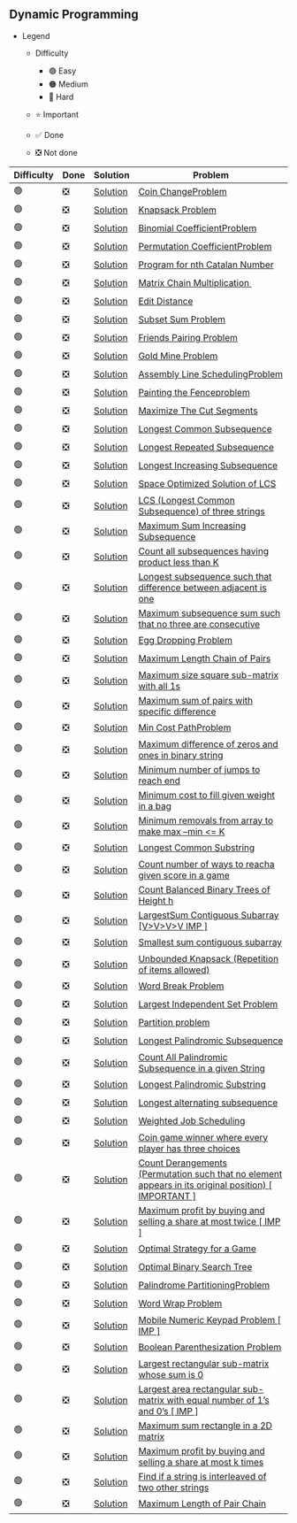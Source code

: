 ## Dynamic Programming

- Legend
    - Difficulty
        - :green_circle: Easy
        - :orange_circle: Medium
        - :red_circle: Hard

    - :star: Important
    - :white_check_mark: Done
    - :negative_squared_cross_mark: Not done


| Difficulty       | Done                          | Solution  | Problem                                                                                                                                                                                                                                                                                                            |
| -------------    | ------------------------------ | -------- | ------------------------------------------------------------------------------------------------------------------------------------------------------------------------------------------------------------------------------------------------------------------------------------------------------------------ |
| :green_circle:     | :negative_squared_cross_mark:  | [Solution](ReverseAnArray.java) |[Coin ChangeProblem](https://practice.geeksforgeeks.org/problems/coin-change2448/1)
| :green_circle:     | :negative_squared_cross_mark:  | [Solution](ReverseAnArray.java) |[Knapsack Problem](https://practice.geeksforgeeks.org/problems/0-1-knapsack-problem/0)
| :green_circle:     | :negative_squared_cross_mark:  | [Solution](ReverseAnArray.java) |[Binomial CoefficientProblem](https://practice.geeksforgeeks.org/problems/ncr1019/1)
| :green_circle:     | :negative_squared_cross_mark:  | [Solution](ReverseAnArray.java) |[Permutation CoefficientProblem](https://www.geeksforgeeks.org/permutation-coefficient/)
| :green_circle:     | :negative_squared_cross_mark:  | [Solution](ReverseAnArray.java) |[Program for nth Catalan Number](https://www.geeksforgeeks.org/program-nth-catalan-number/)
| :green_circle:     | :negative_squared_cross_mark:  | [Solution](ReverseAnArray.java) |[Matrix Chain Multiplication ](https://www.geeksforgeeks.org/matrix-chain-multiplication-dp-8/)
| :green_circle:     | :negative_squared_cross_mark:  | [Solution](ReverseAnArray.java) |[Edit Distance](https://practice.geeksforgeeks.org/problems/edit-distance3702/1)
| :green_circle:     | :negative_squared_cross_mark:  | [Solution](ReverseAnArray.java) |[Subset Sum Problem](https://practice.geeksforgeeks.org/problems/subset-sum-problem2014/1)
| :green_circle:     | :negative_squared_cross_mark:  | [Solution](ReverseAnArray.java) |[Friends Pairing Problem](https://practice.geeksforgeeks.org/problems/friends-pairing-problem5425/1)
| :green_circle:     | :negative_squared_cross_mark:  | [Solution](ReverseAnArray.java) |[Gold Mine Problem](https://www.geeksforgeeks.org/gold-mine-problem/)
| :green_circle:     | :negative_squared_cross_mark:  | [Solution](ReverseAnArray.java) |[Assembly Line SchedulingProblem](https://www.geeksforgeeks.org/assembly-line-scheduling-dp-34/)
| :green_circle:     | :negative_squared_cross_mark:  | [Solution](ReverseAnArray.java) |[Painting the Fenceproblem](https://practice.geeksforgeeks.org/problems/painting-the-fence3727/1)
| :green_circle:     | :negative_squared_cross_mark:  | [Solution](ReverseAnArray.java) |[Maximize The Cut Segments](https://practice.geeksforgeeks.org/problems/cutted-segments/0)
| :green_circle:     | :negative_squared_cross_mark:  | [Solution](ReverseAnArray.java) |[Longest Common Subsequence](https://practice.geeksforgeeks.org/problems/longest-common-subsequence/0)
| :green_circle:     | :negative_squared_cross_mark:  | [Solution](ReverseAnArray.java) |[Longest Repeated Subsequence](https://practice.geeksforgeeks.org/problems/longest-repeating-subsequence/0)
| :green_circle:     | :negative_squared_cross_mark:  | [Solution](ReverseAnArray.java) |[Longest Increasing Subsequence](https://practice.geeksforgeeks.org/problems/longest-increasing-subsequence/0)
| :green_circle:     | :negative_squared_cross_mark:  | [Solution](ReverseAnArray.java) |[Space Optimized Solution of LCS](https://www.geeksforgeeks.org/space-optimized-solution-lcs/)
| :green_circle:     | :negative_squared_cross_mark:  | [Solution](ReverseAnArray.java) |[LCS (Longest Common Subsequence) of three strings](https://practice.geeksforgeeks.org/problems/lcs-of-three-strings/0)
| :green_circle:     | :negative_squared_cross_mark:  | [Solution](ReverseAnArray.java) |[Maximum Sum Increasing Subsequence](https://practice.geeksforgeeks.org/problems/maximum-sum-increasing-subsequence4749/1)
| :green_circle:     | :negative_squared_cross_mark:  | [Solution](ReverseAnArray.java) |[Count all subsequences having product less than K](https://www.geeksforgeeks.org/count-subsequences-product-less-k/)
| :green_circle:     | :negative_squared_cross_mark:  | [Solution](ReverseAnArray.java) |[Longest subsequence such that difference between adjacent is one](https://practice.geeksforgeeks.org/problems/longest-subsequence-such-that-difference-between-adjacents-is-one4724/1)
| :green_circle:     | :negative_squared_cross_mark:  | [Solution](ReverseAnArray.java) |[Maximum subsequence sum such that no three are consecutive](https://www.geeksforgeeks.org/maximum-subsequence-sum-such-that-no-three-are-consecutive/)
| :green_circle:     | :negative_squared_cross_mark:  | [Solution](ReverseAnArray.java) |[Egg Dropping Problem](https://practice.geeksforgeeks.org/problems/egg-dropping-puzzle/0)
| :green_circle:     | :negative_squared_cross_mark:  | [Solution](ReverseAnArray.java) |[Maximum Length Chain of Pairs](https://practice.geeksforgeeks.org/problems/max-length-chain/1)
| :green_circle:     | :negative_squared_cross_mark:  | [Solution](ReverseAnArray.java) |[Maximum size square sub-matrix with all 1s](https://practice.geeksforgeeks.org/problems/largest-square-formed-in-a-matrix/0)
| :green_circle:     | :negative_squared_cross_mark:  | [Solution](ReverseAnArray.java) |[Maximum sum of pairs with specific difference](https://practice.geeksforgeeks.org/problems/pairs-with-specific-difference/0)
| :green_circle:     | :negative_squared_cross_mark:  | [Solution](ReverseAnArray.java) |[Min Cost PathProblem](https://practice.geeksforgeeks.org/problems/path-in-matrix3805/1)
| :green_circle:     | :negative_squared_cross_mark:  | [Solution](ReverseAnArray.java) |[Maximum difference of zeros and ones in binary string](https://practice.geeksforgeeks.org/problems/maximum-difference-of-zeros-and-ones-in-binary-string4111/1)
| :green_circle:     | :negative_squared_cross_mark:  | [Solution](ReverseAnArray.java) |[Minimum number of jumps to reach end](https://practice.geeksforgeeks.org/problems/minimum-number-of-jumps/0)
| :green_circle:     | :negative_squared_cross_mark:  | [Solution](ReverseAnArray.java) |[Minimum cost to fill given weight in a bag](https://practice.geeksforgeeks.org/problems/minimum-cost-to-fill-given-weight-in-a-bag1956/1)
| :green_circle:     | :negative_squared_cross_mark:  | [Solution](ReverseAnArray.java) |[Minimum removals from array to make max –min <= K](https://www.geeksforgeeks.org/minimum-removals-array-make-max-min-k/)
| :green_circle:     | :negative_squared_cross_mark:  | [Solution](ReverseAnArray.java) |[Longest Common Substring](https://practice.geeksforgeeks.org/problems/longest-common-substring/0)
| :green_circle:     | :negative_squared_cross_mark:  | [Solution](ReverseAnArray.java) |[Count number of ways to reacha given score in a game](https://practice.geeksforgeeks.org/problems/reach-a-given-score/0)
| :green_circle:     | :negative_squared_cross_mark:  | [Solution](ReverseAnArray.java) |[Count Balanced Binary Trees of Height h](https://practice.geeksforgeeks.org/problems/bbt-counter/0)
| :green_circle:     | :negative_squared_cross_mark:  | [Solution](ReverseAnArray.java) |[LargestSum Contiguous Subarray \[V>V>V>V IMP \]](https://practice.geeksforgeeks.org/problems/kadanes-algorithm/0)
| :green_circle:     | :negative_squared_cross_mark:  | [Solution](ReverseAnArray.java) |[Smallest sum contiguous subarray](https://www.geeksforgeeks.org/smallest-sum-contiguous-subarray/)
| :green_circle:     | :negative_squared_cross_mark:  | [Solution](ReverseAnArray.java) |[Unbounded Knapsack (Repetition of items allowed)](https://practice.geeksforgeeks.org/problems/knapsack-with-duplicate-items4201/1)
| :green_circle:     | :negative_squared_cross_mark:  | [Solution](ReverseAnArray.java) |[Word Break Problem](https://practice.geeksforgeeks.org/problems/word-break/0)
| :green_circle:     | :negative_squared_cross_mark:  | [Solution](ReverseAnArray.java) |[Largest Independent Set Problem](https://www.geeksforgeeks.org/largest-independent-set-problem-dp-26/)
| :green_circle:     | :negative_squared_cross_mark:  | [Solution](ReverseAnArray.java) |[Partition problem](https://practice.geeksforgeeks.org/problems/subset-sum-problem2014/1)
| :green_circle:     | :negative_squared_cross_mark:  | [Solution](ReverseAnArray.java) |[Longest Palindromic Subsequence](https://www.geeksforgeeks.org/longest-palindromic-subsequence-dp-12/)
| :green_circle:     | :negative_squared_cross_mark:  | [Solution](ReverseAnArray.java) |[Count All Palindromic Subsequence in a given String](https://practice.geeksforgeeks.org/problems/count-palindromic-subsequences/1)
| :green_circle:     | :negative_squared_cross_mark:  | [Solution](ReverseAnArray.java) |[Longest Palindromic Substring](https://leetcode.com/problems/longest-palindromic-substring/)
| :green_circle:     | :negative_squared_cross_mark:  | [Solution](ReverseAnArray.java) |[Longest alternating subsequence](https://practice.geeksforgeeks.org/problems/longest-alternating-subsequence/0)
| :green_circle:     | :negative_squared_cross_mark:  | [Solution](ReverseAnArray.java) |[Weighted Job Scheduling](https://www.geeksforgeeks.org/weighted-job-scheduling/)
| :green_circle:     | :negative_squared_cross_mark:  | [Solution](ReverseAnArray.java) |[Coin game winner where every player has three choices](https://www.geeksforgeeks.org/coin-game-winner-every-player-three-choices/)
| :green_circle:     | :negative_squared_cross_mark:  | [Solution](ReverseAnArray.java) |[Count Derangements (Permutation such that no element appears in its original position) \[ IMPORTANT \]](https://www.geeksforgeeks.org/count-derangements-permutation-such-that-no-element-appears-in-its-original-position/)
| :green_circle:     | :negative_squared_cross_mark:  | [Solution](ReverseAnArray.java) |[Maximum profit by buying and selling a share at most twice \[ IMP \]](https://www.geeksforgeeks.org/maximum-profit-by-buying-and-selling-a-share-at-most-twice/)
| :green_circle:     | :negative_squared_cross_mark:  | [Solution](ReverseAnArray.java) |[Optimal Strategy for a Game](https://practice.geeksforgeeks.org/problems/optimal-strategy-for-a-game/0)
| :green_circle:     | :negative_squared_cross_mark:  | [Solution](ReverseAnArray.java) |[Optimal Binary Search Tree](https://www.geeksforgeeks.org/optimal-binary-search-tree-dp-24/)
| :green_circle:     | :negative_squared_cross_mark:  | [Solution](ReverseAnArray.java) |[Palindrome PartitioningProblem](https://practice.geeksforgeeks.org/problems/palindromic-patitioning4845/1)
| :green_circle:     | :negative_squared_cross_mark:  | [Solution](ReverseAnArray.java) |[Word Wrap Problem](https://practice.geeksforgeeks.org/problems/word-wrap/0)
| :green_circle:     | :negative_squared_cross_mark:  | [Solution](ReverseAnArray.java) |[Mobile Numeric Keypad Problem \[ IMP \]](https://practice.geeksforgeeks.org/problems/mobile-numeric-keypad5456/1)
| :green_circle:     | :negative_squared_cross_mark:  | [Solution](ReverseAnArray.java) |[Boolean Parenthesization Problem](https://practice.geeksforgeeks.org/problems/boolean-parenthesization/0)
| :green_circle:     | :negative_squared_cross_mark:  | [Solution](ReverseAnArray.java) |[Largest rectangular sub-matrix whose sum is 0](https://www.geeksforgeeks.org/largest-rectangular-sub-matrix-whose-sum-0/)
| :green_circle:     | :negative_squared_cross_mark:  | [Solution](ReverseAnArray.java) |[Largest area rectangular sub-matrix with equal number of 1’s and 0’s \[ IMP \]](https://www.geeksforgeeks.org/largest-area-rectangular-sub-matrix-equal-number-1s-0s/)
| :green_circle:     | :negative_squared_cross_mark:  | [Solution](ReverseAnArray.java) |[Maximum sum rectangle in a 2D matrix](https://practice.geeksforgeeks.org/problems/maximum-sum-rectangle/0)
| :green_circle:     | :negative_squared_cross_mark:  | [Solution](ReverseAnArray.java) |[Maximum profit by buying and selling a share at most k times](https://practice.geeksforgeeks.org/problems/maximum-profit4657/1)
| :green_circle:     | :negative_squared_cross_mark:  | [Solution](ReverseAnArray.java) |[Find if a string is interleaved of two other strings](https://practice.geeksforgeeks.org/problems/interleaved-strings/1)
| :green_circle:     | :negative_squared_cross_mark:  | [Solution](ReverseAnArray.java) |[Maximum Length of Pair Chain](https://leetcode.com/problems/maximum-length-of-pair-chain/)                                                                                                                                                                                                                        
                                                                                                                                                                                                                                                                                                                  
             